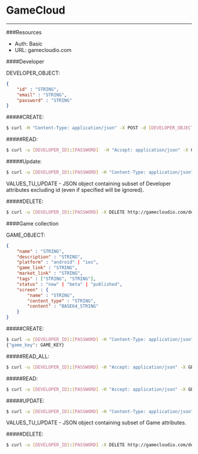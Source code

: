 GameCloud
=========
***

###Resources

* Auth: Basic
* URL: gamecloudio.com

####Developer

DEVELOPER_OBJECT:

~~~json
{
    "id" : "STRING",
    "email" : "STRING",
    "password" : "STRING"
}
~~~

#####CREATE:

~~~bash
$ curl -H "Content-Type: application/json" -X POST -d [DEVELOPER_OBJECT] http://gamecloudio.com/developer
~~~

#####READ:

~~~bash
$ curl -u [DEVELOPER_ID]:[PASSWORD]  -H "Accept: application/json" -X GET http://gamecloudio.com/developer/[DEVELOPER_ID]
~~~

#####Update:

~~~bash
$ curl -u [DEVELOPER_ID]:[PASSWORD] -H "Content-Type: application/json" -X PUT -d [VALUES_TO_UPDATE] http://gamecloudio.com/developer/[DEVELOPER_ID]
~~~

VALUES_TU_UPDATE - JSON object containing subset of Developer attributes excluding id (even if specified will be ignored).

#####DELETE:

~~~bash
$ curl -u [DEVELOPER_ID]:[PASSWORD] -X DELETE http://gamecloudio.com/developer/[DEVELOPER_ID]
~~~

####Game collection

GAME_OBJECT:

~~~json
{
    "name" : "STRING",
    "description" : "STRING",
    "platform" : "android" | "ios",
    "game_link" : "STRING",
    "market_link" : "STRING",
    "tags" : ["STRING", "STRING"],
    "status" : "new" | "beta" | "published",
    "screen" : {
        "name" : "STRING",
        "content_type" : "STRING",
        "content" : "BASE64_STRING"
    }
}
~~~

#####CREATE:

~~~bash
$ curl -u [DEVELOPER_ID]:[PASSWORD] -H "Content-Type: application/json" -X POST -d [GAME_OBJECT] http://gamecloudio.com/developer/[DEVELOPER_ID]/game
{"game_key": GAME_KEY}
~~~

#####READ_ALL:

~~~bash
$ curl -u [DEVELOPER_ID]:[PASSWORD] -H "Accept: application/json" -X GET http://gamecloudio.com/developer/[DEVELOPER_ID]/game
~~~

#####READ:

~~~bash
$ curl -u [DEVELOPER_ID]:[PASSWORD] -H "Accept: application/json" -X GET http://gamecloudio.com/developer/[DEVELOPER_ID]/game/[GAME_KEY]
~~~

#####UPDATE:

~~~bash
$ curl -u [DEVELOPER_ID]:[PASSWORD] -H "Content-Type: application/json" -X PUT -d [VALUES_TO_UPDATE] http://gamecloudio.com/developer/[DEVELOPER_ID]/game/[GAME_KEY]
~~~

VALUES_TU_UPDATE - JSON object containing subset of Game attributes.

#####DELETE:

~~~bash
$ curl -u [DEVELOPER_ID]:[PASSWORD] -X DELETE http://gamecloudio.com/developer/[DEVELOPER_ID]/game/[GAME_KEY]
~~~